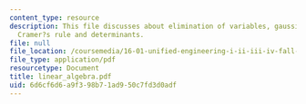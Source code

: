 ```yaml
---
content_type: resource
description: This file discusses about elimination of variables, gaussian reduction,
  Cramer?s rule and determinants.
file: null
file_location: /coursemedia/16-01-unified-engineering-i-ii-iii-iv-fall-2005-spring-2006/6d6cf6d6a9f398b71ad950c7fd3d0adf_linear_algebra.pdf
file_type: application/pdf
resourcetype: Document
title: linear_algebra.pdf
uid: 6d6cf6d6-a9f3-98b7-1ad9-50c7fd3d0adf
---
```

